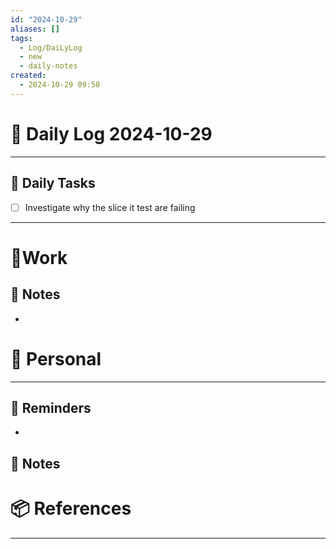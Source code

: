 ```yaml
---
id: "2024-10-29"
aliases: []
tags:
  - Log/DaiLyLog
  - new
  - daily-notes
created:
  - 2024-10-29 09:58
---
```


# 📅 Daily Log 2024-10-29

---

## 🔷 Daily Tasks

- [ ] Investigate why the slice it test are failing 

---

# 💼Work

## 🚀 Notes

-

# 👑 Personal

---

## 📕 Reminders

-

## 💬 Notes

# 📦 References

---
